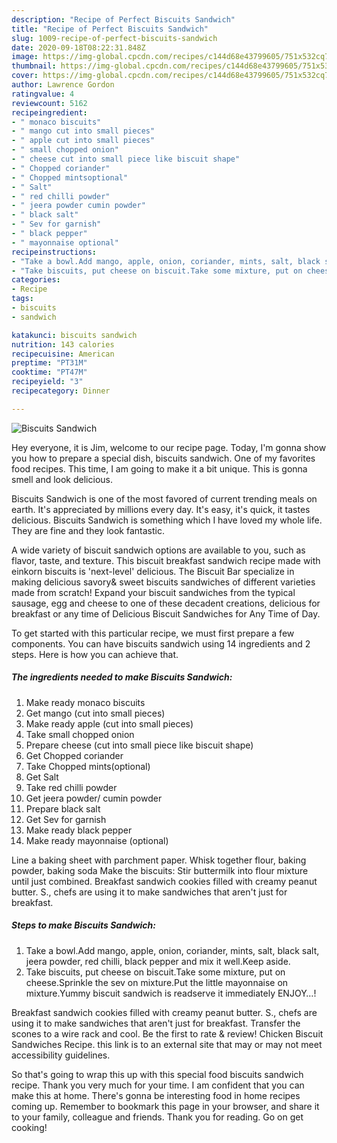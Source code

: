```yaml
---
description: "Recipe of Perfect Biscuits Sandwich"
title: "Recipe of Perfect Biscuits Sandwich"
slug: 1009-recipe-of-perfect-biscuits-sandwich
date: 2020-09-18T08:22:31.848Z
image: https://img-global.cpcdn.com/recipes/c144d68e43799605/751x532cq70/biscuits-sandwich-recipe-main-photo.jpg
thumbnail: https://img-global.cpcdn.com/recipes/c144d68e43799605/751x532cq70/biscuits-sandwich-recipe-main-photo.jpg
cover: https://img-global.cpcdn.com/recipes/c144d68e43799605/751x532cq70/biscuits-sandwich-recipe-main-photo.jpg
author: Lawrence Gordon
ratingvalue: 4
reviewcount: 5162
recipeingredient:
- " monaco biscuits"
- " mango cut into small pieces"
- " apple cut into small pieces"
- " small chopped onion"
- " cheese cut into small piece like biscuit shape"
- " Chopped coriander"
- " Chopped mintsoptional"
- " Salt"
- " red chilli powder"
- " jeera powder cumin powder"
- " black salt"
- " Sev for garnish"
- " black pepper"
- " mayonnaise optional"
recipeinstructions:
- "Take a bowl.Add mango, apple, onion, coriander, mints, salt, black salt, jeera powder, red chilli, black pepper and mix it well.Keep aside."
- "Take biscuits, put cheese on biscuit.Take some mixture, put on cheese.Sprinkle the sev on mixture.Put the little mayonnaise on mixture.Yummy biscuit sandwich is readserve it immediately ENJOY…!"
categories:
- Recipe
tags:
- biscuits
- sandwich

katakunci: biscuits sandwich 
nutrition: 143 calories
recipecuisine: American
preptime: "PT31M"
cooktime: "PT47M"
recipeyield: "3"
recipecategory: Dinner

---
```



![Biscuits Sandwich](https://img-global.cpcdn.com/recipes/c144d68e43799605/751x532cq70/biscuits-sandwich-recipe-main-photo.jpg)

Hey everyone, it is Jim, welcome to our recipe page. Today, I'm gonna show you how to prepare a special dish, biscuits sandwich. One of my favorites food recipes. This time, I am going to make it a bit unique. This is gonna smell and look delicious.

Biscuits Sandwich is one of the most favored of current trending meals on earth. It's appreciated by millions every day. It's easy, it's quick, it tastes delicious. Biscuits Sandwich is something which I have loved my whole life. They are fine and they look fantastic.

A wide variety of biscuit sandwich options are available to you, such as flavor, taste, and texture. This biscuit breakfast sandwich recipe made with einkorn biscuits is &#39;next-level&#39; delicious. The Biscuit Bar specialize in making delicious savory&amp; sweet biscuits sandwiches of different varieties made from scratch! Expand your biscuit sandwiches from the typical sausage, egg and cheese to one of these decadent creations, delicious for breakfast or any time of Delicious Biscuit Sandwiches for Any Time of Day.


To get started with this particular recipe, we must first prepare a few components. You can have biscuits sandwich using 14 ingredients and 2 steps. Here is how you can achieve that.

<!--inarticleads1-->

##### The ingredients needed to make Biscuits Sandwich:

1. Make ready  monaco biscuits
1. Get  mango (cut into small pieces)
1. Make ready  apple (cut into small pieces)
1. Take  small chopped onion
1. Prepare  cheese (cut into small piece like biscuit shape)
1. Get  Chopped coriander
1. Take  Chopped mints(optional)
1. Get  Salt
1. Take  red chilli powder
1. Get  jeera powder/ cumin powder
1. Prepare  black salt
1. Get  Sev for garnish
1. Make ready  black pepper
1. Make ready  mayonnaise (optional)


Line a baking sheet with parchment paper. Whisk together flour, baking powder, baking soda Make the biscuits: Stir buttermilk into flour mixture until just combined. Breakfast sandwich cookies filled with creamy peanut butter. S., chefs are using it to make sandwiches that aren&#39;t just for breakfast. 

<!--inarticleads2-->

##### Steps to make Biscuits Sandwich:

1. Take a bowl.Add mango, apple, onion, coriander, mints, salt, black salt, jeera powder, red chilli, black pepper and mix it well.Keep aside.
1. Take biscuits, put cheese on biscuit.Take some mixture, put on cheese.Sprinkle the sev on mixture.Put the little mayonnaise on mixture.Yummy biscuit sandwich is readserve it immediately ENJOY…!


Breakfast sandwich cookies filled with creamy peanut butter. S., chefs are using it to make sandwiches that aren&#39;t just for breakfast. Transfer the scones to a wire rack and cool. Be the first to rate &amp; review! Chicken Biscuit Sandwiches Recipe. this link is to an external site that may or may not meet accessibility guidelines. 

So that's going to wrap this up with this special food biscuits sandwich recipe. Thank you very much for your time. I am confident that you can make this at home. There's gonna be interesting food in home recipes coming up. Remember to bookmark this page in your browser, and share it to your family, colleague and friends. Thank you for reading. Go on get cooking!
